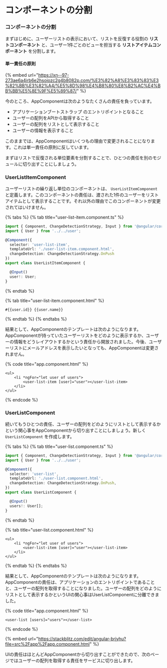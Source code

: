 # コンポーネントの分割

### コンポーネントの分割

まずはじめに、ユーザーリストの表示において、リストを反復する役割の **リストコンポーネント** と、ユーザー1件ごとのビューを担当する **リストアイテムコンポーネント** を分割します。

#### 単一責任の原則

{% embed url="https://xn--97-273ae6a4irb6e2hsoiozc2g4b8082p.com/%E3%82%A8%E3%83%83%E3%82%BB%E3%82%A4/%E5%8D%98%E4%B8%80%E8%B2%AC%E4%BB%BB%E5%8E%9F%E5%89%87/" %}

今のところ、AppComponentは次のようなたくさんの責任を負っています。

* アプリケーションブートストラップ のエントリポイントとなること 
* ユーザーの配列をAPIから取得すること
* ユーザーの配列をリストとして表示すること
* ユーザーの情報を表示すること

このままでは、AppComponentはいくつもの理由で変更されることになります。これは単一責任の原則に反しています。

まずはリストで反復される単位要素を分割することで、ひとつの責任を別のモジュールに切り出すことにしましょう。

### UserListItemComponent

ユーザーリストの繰り返し単位のコンポーネントは、 `UserListItemComponent` と定義します。このコンポーネントの責任は、渡された1件のユーザーをリストアイテムとして表示することです。それ以外の理由でこのコンポーネントが変更されてはいけません。

{% tabs %}
{% tab title="user-list-item.component.ts" %}
```typescript
import { Component, ChangeDetectionStrategy, Input } from '@angular/core';
import { User } from '../../user';

@Component({
  selector: 'user-list-item',
  templateUrl: './user-list-item.component.html',
  changeDetection: ChangeDetectionStrategy.OnPush
})
export class UserListItemComponent {

  @Input()
  user!: User;
}
```
{% endtab %}

{% tab title="user-list-item.component.html" %}
```markup
#{{user.id}} {{user.name}}
```
{% endtab %}
{% endtabs %}

結果として、AppComponentのテンプレートは次のようになります。AppComponentが持っていたユーザーリストをどのように表示するか、ユーザーの情報をどうレイアウトするかという責任から開放されました。今後、ユーザーリストにメールアドレスを表示したいとなっても、AppComponentは変更されません。

{% code title="app.component.html" %}
```markup
<ul>
	<li *ngFor="let user of users">
		<user-list-item [user]="user"></user-list-item>
	</li>
</ul>
```
{% endcode %}

### UserListComponent

続いてもうひとつの責任、ユーザーの配列をどのようにリストとして表示するかという関心事をAppComponentから切り出すことにしましょう。新しく `UserListComponent` を作成します。

{% tabs %}
{% tab title="user-list.component.ts" %}
```typescript
import { Component, ChangeDetectionStrategy, Input } from '@angular/core';
import { User } from '../../user';

@Component({
  selector: 'user-list',
  templateUrl: './user-list.component.html',
  changeDetection: ChangeDetectionStrategy.OnPush,
})
export class UserListComponent {

  @Input()
  users!: User[];
}
```
{% endtab %}

{% tab title="user-list.component.html" %}
```markup
<ul>
	<li *ngFor="let user of users">
		<user-list-item [user]="user"></user-list-item>
	</li>
</ul>
```
{% endtab %}
{% endtabs %}

結果として、AppComponentのテンプレートは次のようになります。AppComponentの責任は、アプリケーションのエントリポイントであることと、ユーザーの配列を取得することになりました。ユーザーの配列をどのようにリストとして表示するかというUIの関心事はUserListComponentに分離できました。

{% code title="app.component.html" %}
```markup
<user-list [users]="users"></user-list>
```
{% endcode %}

{% embed url="https://stackblitz.com/edit/angular-brjyhu?file=src%2Fapp%2Fapp.component.html" %}



UIの責任はほとんどAppComponentから切り出すことができたので、次のページではユーザーの配列を取得する責任をサービスに切り出します。





